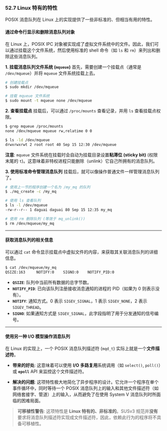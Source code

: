 ### **52.7 Linux 特有的特性**

POSIX 消息队列在 Linux 上的实现提供了一些非标准的、但相当有用的特性。

#### **通过命令行显示和删除消息队列对象**

在 Linux 上，POSIX IPC 对象被实现成了虚拟文件系统中的文件。因此，我们可以通过挂载这个文件系统，然后使用标准的 shell 命令（如 `ls` 和 `rm`）来列出和删除这些消息队列。

**1. 挂载消息队列文件系统 (`mqueue`)**
首先，需要创建一个挂载点（通常是 `/dev/mqueue`）并将 `mqueue` 文件系统挂载上去。

```bash
# 创建挂载点
$ sudo mkdir /dev/mqueue

# 挂载 mqueue 文件系统
$ sudo mount -t mqueue none /dev/mqueue
```

**2. 查看挂载点**
挂载后，可以通过 `/proc/mounts` 查看记录，并用 `ls` 查看挂载点权限。

```bash
$ grep mqueue /proc/mounts
none /dev/mqueue mqueue rw,relatime 0 0

$ ls -ld /dev/mqueue
drwxrwxrwt 2 root root 40 Sep 15 12:30 /dev/mqueue
```

**注意**: `mqueue` 文件系统在挂载时会自动为挂载目录设置**粘滞位 (sticky bit)** (权限末尾的 `t`)。这意味着非特权进程只能删除（unlink）它自己所拥有的消息队列。

**3. 使用标准命令管理消息队列**
挂载后，就可以像操作普通文件一样管理消息队列了。

```bash
# 使用上一节的程序创建一个名为 /my_mq 的队列
$ ./mq_create -c /my_mq

# 使用 ls 查看队列
$ ls -l /dev/mqueue
-rw-r--r-- 1 daguai daguai 80 Sep 15 12:35 my_mq

# 使用 rm 删除队列 (等效于 mq_unlink())
$ rm /dev/mqueue/my_mq
```

-----

#### **获取消息队列的相关信息**

可以通过 `cat` 命令显示挂载点中虚拟文件的内容，来获取其关联消息队列的详细信息。

```bash
$ cat /dev/mqueue/my_mq
QSIZE:163     NOTIFY:0    SIGNO:0    NOTIFY_PID:0
```

  * **`QSIZE`**: 队列中当前所有数据的总字节数。
  * **`NOTIFY_PID`**: 已向该队列注册接收消息通知的进程的 PID（如果为 0 则表示没有）。
  * **`NOTIFY`**: 通知方式。0 表示 `SIGEV_SIGNAL`，1 表示 `SIGEV_NONE`，2 表示 `SIGEV_THREAD`。
  * **`SIGNO`**: 如果通知方式是 `SIGEV_SIGNAL`，此字段指明了用于分发通知的信号编号。

-----

#### **使用另一种 I/O 模型操作消息队列**

在 Linux 的实现上，一个 POSIX 消息队列描述符 (`mqd_t`) 实际上就是一个**文件描述符**。

  * **带来的好处**:
    这意味着可以使用 **I/O 多路复用**系统调用（如 `select()`, `poll()`）或 **`epoll`** API 来监控这个文件描述符。

  * **解决的问题**:
    这项特性极大地简化了异步程序的设计。它允许一个程序在单个事件循环中，同时等待一个 POSIX 消息队列上的输入和其他文件描述符（如网络套接字、管道）上的输入，从而避免了在使用 System V 消息队列时所面临的困难局面。

> **可移植性警告**:
> 这项特性是 **Linux 特有的、非标准的**。SUSv3 规范并**没有**要求将消息队列描述符实现成文件描述符，因此，依赖此行为的程序将不具备可移植性。